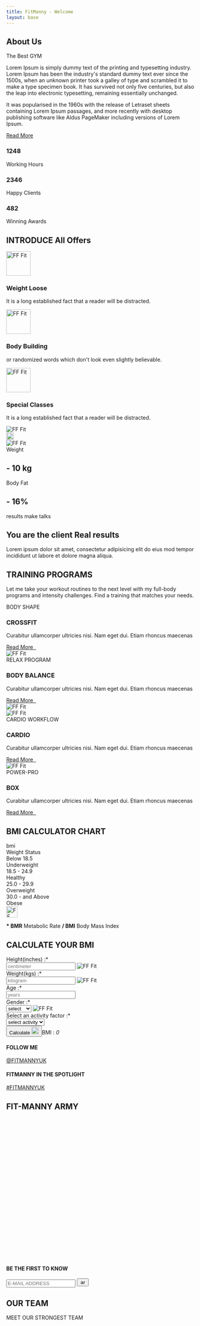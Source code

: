 ```yaml
---
title: FitManny - Welcome
layout: base
---
```


<!-- container -->
<main role="main" class="content-area">

  <!-- about us section -->
  <section id="aboutUs" class="about-us triangle-line-bg-left py-5">
    <div class="container py-5">
      <div class="row pt-5">
        <div class="col-lg-6">
          <div class="our-clicks-wrapper">
            <div class="our-click-holder" data-click="1"></div>
            <div class="our-click-holder" data-click="2"></div>
          </div>
        </div>
        <div class="col-lg-6">
          <div class="about-info-wrapper">
            <div class="title-style-1">
              <h1 class="text-uppercase p-0 m-0">About Us</h1>
              <span class="text-uppercase">The Best GYM</span>
            </div>
            <p>Lorem Ipsum is simply dummy text of the printing and typesetting industry. Lorem Ipsum has been the
              industry's standard dummy text ever since the 1500s, when an unknown printer took a galley of type and
              scrambled it to make a type specimen book. It has survived not only five centuries, but also the leap
              into electronic typesetting, remaining essentially unchanged.</p>
            <p> It was popularised in the 1960s with the release of Letraset sheets containing Lorem Ipsum passages,
              and more recently with desktop publishing software like Aldus PageMaker including versions of Lorem
              Ipsum.</p>
            <a href="javascript:void(0)" class="btn-style-1 my-3 text-uppercase">Read More</a>
          </div>
        </div>
      </div>
    </div>
  </section>
  <!--// about us section -->

  <!-- offers section -->
  <section class="our-offers">
    <div class="our-offers-in">
      <div class="container">
        <div class="row">
          <div class="col-lg-6 col-md-3 d-flex align-self-end">
            <div class="offer-statistics">
              <div class="row">
                <div class="col-xl-4 col-lg-4 col-md-12 col-sm-4 col-4 text-center">
                  <i class="far fa-clock"></i>
                  <h3>1248</h3>
                  <label>Working Hours</label>
                </div>
                <div class="col-xl-4 col-lg-4 col-md-12 col-sm-4 col-4 text-center">
                  <i class="far fa-heart"></i>
                  <h3>2346</h3>
                  <label>Happy Clients</label>
                </div>
                <div class="col-xl-4 col-lg-4 col-md-12 col-sm-4 col-4 text-center">
                  <i class="fas fa-award"></i>
                  <h3>482</h3>
                  <label>Winning Awards</label>
                </div>
              </div>
            </div>
          </div>
          <div class="col-lg-6 col-md-9">
            <div class="our-offers-info pt-5 px-3">
              <h1>
                <span class="text-uppercase">INTRODUCE</span>
                All Offers
              </h1>
              <div class="offer-list">
                <div class="offer">
                  <div class="offer-icon">
                    <img src="./assets/img/weight-loss.svg" alt="FF Fit" height="65" class="mw-100">
                  </div>
                  <div class="offer-details">
                    <h3>Weight Loose</h3>
                    <p>It is a long established fact that a reader will be distracted.</p>
                  </div>
                </div>
                <div class="offer">
                  <div class="offer-icon">
                    <img src="./assets/img/body-building.svg" alt="FF Fit" height="65" class="mw-100">
                  </div>
                  <div class="offer-details">
                    <h3>Body Building</h3>
                    <p>or randomized words which don't look even slightly believable.</p>
                  </div>
                </div>
                <div class="offer">
                  <div class="offer-icon">
                    <img src="./assets/img/special-classes.svg" alt="FF Fit" height="65" class="mw-100">
                  </div>
                  <div class="offer-details">
                    <h3>Special Classes</h3>
                    <p>It is a long established fact that a reader will be distracted.</p>
                  </div>
                </div>
              </div>
            </div>
          </div>
        </div>
      </div>
    </div>
  </section>
  <!--// offers section -->

  <!-- results-transformation section -->
  <section class="results-transformation weight-lifing-outline-bg pt-5">
    <div class="container py-0 py-sm-0 py-md-5">
      <div class="row py-5">
        <div class="col-xl-6 col-lg- 6 col-md-7">
          <div class="row">
            <div class="col-sm-9 col-12 text-left">
              <div class="result-thumbs d-flex align-items-center justify-content-between">
                <div class="result-before-thumb mr-2">
                  <img src="./assets/img/result-before-thumb-1.jpg" alt="FF Fit"
                    class="mw-100 object-fit-cover w-100 h-100">
                </div>
                <div class="transformation-indicator">
                  <img src="./assets/img/right-arrow.svg" alt="FF Fit" height="20" class="mw-100">
                </div>
                <div class="result-after-thumb">
                  <img src="./assets/img/result-after-thumb-1.jpg" alt="FF Fit"
                    class="mw-100 object-fit-cover w-100 h-100">
                </div>
              </div>
            </div>
            <div class="col-sm-8 col-12 ml-auto mr-0 text-right">
              <div class="result-statistics ml-auto ml-0">
                <div class="result-weight">
                  <div class="result-weight-in">
                    <span>Weight</span>
                    <h1>- 10 kg</h1>
                  </div>
                </div>
                <div class="result-fat">
                  <div class="result-fat-in">
                    <span>Body Fat</span>
                    <h1>- 16%</h1>
                  </div>
                </div>
              </div>
            </div>
          </div>
        </div>
        <div class="col-xl-6 col-lg- 6 col-md-5 mt-5 mt-sm-5 mt-md-0">
          <div class="results-info pl-5">
            <span class="text-uppercase">results make talks</span>
            <h1>You are the client Real results</h1>
            <p>Lorem ipsum dolor sit amet, consectetur adipisicing elit do eius mod tempor incididunt ut labore et
              dolore magna aliqua. </p>
          </div>
        </div>
      </div>
      <div class="row pb-sm-5 pb-md-0 pb-5">
        <div class="col-md-12">
          <div class="title-style-2 text-center pt-5 mt-md-5 mt-sm-0">
            <h1><b>TRAINING PROGRAMS</b></h1>
            <p class="mt-3">Let me take your workout routines to the next level with my full-body programs and
              intensity challenges. Find a training that matches your needs.</p>
          </div>
        </div>
      </div>
    </div>
  </section>
  <!--// results-transformation section -->

  <!-- training programs section -->
  <section class="training-programs container-fluid text-white">
    <div class="row">
      <div class="col-md-3 col-sm-6 p-0 bg-gray">
        <div class="training-program-info">
          <span class="text-uppercase text-pink">BODY SHAPE</span>
          <h3 class="text-uppercase">CROSSFIT</h3>
          <p>Curabitur ullamcorper ultricies nisi. Nam eget dui. Etiam rhoncus maecenas</p>
          <a href="javascript:void(0)" class="text-uppercase">Read More &nbsp;<i class="fas fa-arrow-right"></i></a>
        </div>
      </div>
      <div class="col-md-3 col-sm-6 p-0">
        <img src="./assets/img/traning-program-4.jpg" alt="FF Fit" class="mw-100">
      </div>
      <div class="col-md-3 col-sm-6 p-0 bg-pink">
        <div class="training-program-info">
          <span class="text-uppercase">RELAX PROGRAM</span>
          <h3 class="text-uppercase">BODY BALANCE</h3>
          <p>Curabitur ullamcorper ultricies nisi. Nam eget dui. Etiam rhoncus maecenas</p>
          <a href="javascript:void(0)" class="text-uppercase">Read More &nbsp;<i class="fas fa-arrow-right"></i></a>
        </div>
      </div>
      <div class="col-md-3 col-sm-6 p-0">
        <img src="./assets/img/traning-program-3.jpg" alt="FF Fit" class="mw-100">
      </div>
      <div class="col-md-3 col-sm-6 p-0">
        <img src="./assets/img/traning-program-2.jpg" alt="FF Fit" class="mw-100">
      </div>
      <div class="col-md-3 col-sm-6 p-0 bg-pink">
        <div class="training-program-info">
          <span class="text-uppercase">CARDIO WORKFLOW</span>
          <h3 class="text-uppercase">CARDIO</h3>
          <p>Curabitur ullamcorper ultricies nisi. Nam eget dui. Etiam rhoncus maecenas</p>
          <a href="javascript:void(0)" class="text-uppercase">Read More &nbsp;<i class="fas fa-arrow-right"></i></a>
        </div>
      </div>
      <div class="col-md-3 col-sm-6 p-0">
        <img src="./assets/img/traning-program-1.jpg" alt="FF Fit" class="mw-100">
      </div>
      <div class="col-md-3 col-sm-6 p-0 bg-gray">
        <div class="training-program-info">
          <span class="text-uppercase text-pink">POWER-PRO</span>
          <h3 class="text-uppercase">BOX</h3>
          <p>Curabitur ullamcorper ultricies nisi. Nam eget dui. Etiam rhoncus maecenas</p>
          <a href="javascript:void(0)" class="text-uppercase">Read More &nbsp;<i class="fas fa-arrow-right"></i></a>
        </div>
      </div>
    </div>
  </section>
  <!--// training programs section -->

  <!-- bmi calculator section -->
  <section class="bmi-calculator triangle-line-bg-right py-5">
    <div class="container">
      <div class="row">
        <div class="col-md-6 py-5">
          <div class="bmi-calculator-chart pr-5">
            <h2 class="text-uppercase">BMI CALCULATOR CHART</h2>
            <div class="bmi-chart mt-5 mb-3">
              <div class="row text-uppercase text-pink bmi-chart-title">
                <div class="col col-5">
                  bmi
                </div>
                <div class="col col-7">
                  Weight Status
                </div>
              </div>
              <div class="row bmi-chart-row">
                <div class="col col-5">
                  Below 18.5
                </div>
                <div class="col col-7">
                  Underweight
                </div>
              </div>
              <div class="row bmi-chart-row">
                <div class="col col-5">
                  18.5 - 24.9
                </div>
                <div class="col col-7">
                  Healthy
                </div>
              </div>
              <div class="row bmi-chart-row">
                <div class="col col-5">
                  25.0 - 29.9
                </div>
                <div class="col col-7">
                  Overweight
                </div>
              </div>
              <div class="row bmi-chart-row">
                <div class="col col-5">
                  30.0 - and Above
                </div>
                <div class="col col-7">
                  Obese
                </div>
              </div>
            </div>
            <div class="bmi-chart-note">
              <div class="note-icon">
                <img src="./assets/img/shild.svg" alt="FF Fit" width="30" class="mw-100">
              </div>
              <p class="m-0"><b>* BMR</b> Metabolic Rate <b>/ BMI</b> Body Mass Index</p>
            </div>
          </div>
        </div>
        <div class="col-md-6 py-5">
          <div class="bmi-calculator-form">
            <h2 class="text-uppercase">CALCULATE YOUR BMI</h2>
            <div class="bmi-form">
              <form class="FIT-MANNY-form-theme1 pt-5 bmicalcform">
                <div class="row">
                  <div class="col col-6">
                    <div class="form-group">
                      <label for="yourHeight">Height(inches) :*</label>
                      <div class="position-relative">
                        <input type="text" class="form-control" id="yourHeight" placeholder="centimeter"
                          name="bmiheight" required="">
                        <img src="./assets/img/height.svg" alt="FF Fit" class="field-icon">
                      </div>
                    </div>
                  </div>
                  <div class="col col-6">
                    <div class="form-group">
                      <label for="yourWeight">Weight(kgs) :*</label>
                      <div class="position-relative">
                        <input type="text" class="form-control" id="yourWeight" placeholder="kilogram"
                          name="bmiweight" required="">
                        <img src="./assets/img/weight.svg" alt="FF Fit" class="field-icon">
                      </div>
                    </div>
                  </div>
                </div>
                <div class="row">
                  <div class="col col-6">
                    <div class="form-group">
                      <label for="yourAge">Age :*</label>
                      <div class="position-relative">
                        <input type="text" class="form-control" id="yourAge" placeholder="years" name="bmiage"
                          required="">
                        <i class="fas fa-calendar field-icon"></i>
                      </div>
                    </div>
                  </div>
                  <div class="col col-6">
                    <div class="form-group">
                      <label for="selectGender">Gender :*</label>
                      <div class="position-relative">
                        <select class="form-control" id="selectGender" name="bmigender" required="">
                          <option value="">select</option>
                          <option value="Male">Male</option>
                          <option value="Female">Female</option>
                        </select>
                        <img src="./assets/img/gender.svg" alt="FF Fit" class="field-icon">
                      </div>
                    </div>
                  </div>
                </div>
                <div class="row">
                  <div class="col col-12">
                    <div class="form-group">
                      <label for="selectActivity">Select an activity factor :*</label>
                      <div class="position-relative select-activity">
                        <select class="form-control" id="selectActivity" name="bmiactivity" required="">
                          <option value="">select activity</option>
                          <option value="Activity 1">Activity 1</option>
                          <option value="Activity 2">Activity 2</option>
                        </select>
                        <i class="fas fa-chevron-down field-icon"></i>
                      </div>
                    </div>
                  </div>
                </div>
                <div class="row">
                  <div class="comalert col-md-12"></div>
                  <div class="col-12 text-md-left text-sm-center text-left"><button
                      class="btn-style-2 btn-calculate text-uppercase d-inline-flex align-items-center justify-content-center"
                      id="bmicalcbtn" type="submit">Calculate <img src="./assets/img/right-arrow.svg"
                        alt="FF Fit" height="20" class="ml-3"></button><span class="float-right BMI-calc-value">BMI :
                      <i class="bmi-result">0</i></span></div>
                </div>
              </form>
            </div>
          </div>
        </div>
      </div>
    </div>
  </section>
  <!--// bmi calculator section -->

  <!--follow us section-->
  <section class="follow-us">
    <div class="container">
      <div class="row">
        <div class="col-6">
          <div class="follow-link-1">
            <h4 class="text-uppercase">FOLLOW ME</h4>
            <a class="text-uppercase" href="https://www.instagram.com/fitmannyuk/">@FITMANNYUK</a>
          </div>
        </div>
        <div class="col-6">
          <div class="follow-link-2">
            <h4 class="text-uppercase">FITMANNY IN THE SPOTLIGHT</h4>
            <a class="text-uppercase" href="https://www.instagram.com/explore/tags/fitmannyuk/">#FITMANNYUK</a>
          </div>
        </div>
        <div class="col col-12">
          <div class="pramotion-title">
            <h1 class="text-uppercase">FIT-MANNY ARMY</h1>
          </div>
        </div>
      </div>
    </div>
    <div class="insta-shots swiper-container-initialized swiper-container-horizontal">
      <div class="swiper-wrapper" style="transform: translate3d(-4242.5px, 0px, 0px); transition-duration: 0ms;">
        <div class="swiper-slide swiper-slide-duplicate" style="width: 282.833px;" data-swiper-slide-index="4"><img
            src="./assets/img/insta-shot-5.jpg" alt="FF Fit" class="mw-100"></div>
        <div class="swiper-slide swiper-slide-duplicate" style="width: 282.833px;" data-swiper-slide-index="5"><img
            src="./assets/img/insta-shot-6.jpg" alt="FF Fit" class="mw-100"></div>
        <div class="swiper-slide swiper-slide-duplicate" style="width: 282.833px;" data-swiper-slide-index="6"><img
            src="./assets/img/insta-shot-5.jpg" alt="FF Fit" class="mw-100"></div>
        <div class="swiper-slide swiper-slide-duplicate" style="width: 282.833px;" data-swiper-slide-index="7"><img
            src="./assets/img/insta-shot-4.jpg" alt="FF Fit" class="mw-100"></div>
        <div class="swiper-slide swiper-slide-duplicate swiper-slide-duplicate-prev" style="width: 282.833px;"
          data-swiper-slide-index="8"><img src="./assets/img/insta-shot-3.jpg" alt="FF Fit" class="mw-100">
        </div>
        <div class="swiper-slide swiper-slide-duplicate swiper-slide-duplicate-active" style="width: 282.833px;"
          data-swiper-slide-index="9"><img src="./assets/img/insta-shot-2.jpg" alt="FF Fit" class="mw-100">
        </div>
        <div class="swiper-slide swiper-slide-duplicate-next" style="width: 282.833px;" data-swiper-slide-index="0">
          <img src="./assets/img/insta-shot-1.jpg" alt="FF Fit" class="mw-100"></div>
        <div class="swiper-slide" style="width: 282.833px;" data-swiper-slide-index="1"><img
            src="./assets/img/insta-shot-2.jpg" alt="FF Fit" class="mw-100"></div>
        <div class="swiper-slide" style="width: 282.833px;" data-swiper-slide-index="2"><img
            src="./assets/img/insta-shot-3.jpg" alt="FF Fit" class="mw-100"></div>
        <div class="swiper-slide" style="width: 282.833px;" data-swiper-slide-index="3"><img
            src="./assets/img/insta-shot-4.jpg" alt="FF Fit" class="mw-100"></div>
        <div class="swiper-slide" style="width: 282.833px;" data-swiper-slide-index="4"><img
            src="./assets/img/insta-shot-5.jpg" alt="FF Fit" class="mw-100"></div>
        <div class="swiper-slide" style="width: 282.833px;" data-swiper-slide-index="5"><img
            src="./assets/img/insta-shot-6.jpg" alt="FF Fit" class="mw-100"></div>
        <div class="swiper-slide" style="width: 282.833px;" data-swiper-slide-index="6"><img
            src="./assets/img/insta-shot-5.jpg" alt="FF Fit" class="mw-100"></div>
        <div class="swiper-slide" style="width: 282.833px;" data-swiper-slide-index="7"><img
            src="./assets/img/insta-shot-4.jpg" alt="FF Fit" class="mw-100"></div>
        <div class="swiper-slide swiper-slide-prev" style="width: 282.833px;" data-swiper-slide-index="8"><img
            src="./assets/img/insta-shot-3.jpg" alt="FF Fit" class="mw-100"></div>
        <div class="swiper-slide swiper-slide-active" style="width: 282.833px;" data-swiper-slide-index="9"><img
            src="./assets/img/insta-shot-2.jpg" alt="FF Fit" class="mw-100"></div>
        <div class="swiper-slide swiper-slide-duplicate swiper-slide-next" style="width: 282.833px;"
          data-swiper-slide-index="0"><img src="./assets/img/insta-shot-1.jpg" alt="FF Fit" class="mw-100">
        </div>
        <div class="swiper-slide swiper-slide-duplicate" style="width: 282.833px;" data-swiper-slide-index="1"><img
            src="./assets/img/insta-shot-2.jpg" alt="FF Fit" class="mw-100"></div>
        <div class="swiper-slide swiper-slide-duplicate" style="width: 282.833px;" data-swiper-slide-index="2"><img
            src="./assets/img/insta-shot-3.jpg" alt="FF Fit" class="mw-100"></div>
        <div class="swiper-slide swiper-slide-duplicate" style="width: 282.833px;" data-swiper-slide-index="3"><img
            src="./assets/img/insta-shot-4.jpg" alt="FF Fit" class="mw-100"></div>
        <div class="swiper-slide swiper-slide-duplicate" style="width: 282.833px;" data-swiper-slide-index="4"><img
            src="./assets/img/insta-shot-5.jpg" alt="FF Fit" class="mw-100"></div>
        <div class="swiper-slide swiper-slide-duplicate" style="width: 282.833px;" data-swiper-slide-index="5"><img
            src="./assets/img/insta-shot-6.jpg" alt="FF Fit" class="mw-100"></div>
      </div>
      <span class="swiper-notification" aria-live="assertive" aria-atomic="true"></span>
    </div>
    <div class="newslatter">
      <div class="container">
        <div class="row">
          <div class="col-md-6 align-self-center">
            <h4 class="text-uppercase">BE THE FIRST TO KNOW</h4>
          </div>
          <div class="col-md-6">
            <form class="subscribeForm" method="post" action="/">
              <div class="form-group">
                <div class="newslatter-input">
                  <input type="email" id="yourEmailId" placeholder="E-MAIL ADDRESS" required="" name="subscribeemail">
                  <button type="submit" class="border-0 bg-transparent" name="subscribeBtn"><img
                      src="./assets/img/arrow-long.svg" alt="arrow" height="15" class="mw-100"
                      title="submit"></button>
                </div>
                <div class="subalerts"></div>
              </div>
            </form>
          </div>
        </div>
      </div>
    </div>
  </section>
  <!--// follow us section-->

  <!--our team section-->
  <section class="our-team cardio-outline-bg">
    <div class="container">
      <div class="row">
        <div class="col-md-12">
          <div class="title-style-2 pt-5 mt-0 mt-sm-5">
            <h1><b>OUR TEAM</b></h1>
            <p class="text-uppercase">MEET OUR STRONGEST TEAM</p>
          </div>
        </div>
      </div>
    </div>
    <div class="our-team-members mt-4 mb-5 swiper-container-initialized swiper-container-horizontal">
      <div class="swiper-wrapper" style="transform: translate3d(-2987.25px, 0px, 0px); transition-duration: 0ms;">
        <div class="swiper-slide swiper-slide-duplicate swiper-slide-duplicate-prev"
          style="width: 416.75px; margin-right: 10px;" data-swiper-slide-index="2">
          <div class="team-member-block">
            <div class="d-flex align-items-start">
              <div class="team-member-info">
                <div class="member-count text-right">03</div>
                <img src="./assets/img/team-member-3.jpg" alt="FF Fit" class="mw-100">
                <div class="joining-date text-uppercase">
                  <span>Joined : Febrary 2012</span>
                </div>
                <div class="member-info text-left">
                  <div class="name-expertise">
                    <h3 class="m-0">Ruth Edwards</h3>
                    <p class="my-2"><span class="indicator mr-2" style="border-color:#00a2ff;"></span>weight trainer
                    </p>
                  </div>
                  <img src="./assets/img/arrow-long.svg" alt="FF Fit" height="20" class="mw-100">
                </div>
              </div>
              <div class="text-uppercase member-experience">
                14 year experience
              </div>
            </div>
          </div>
        </div>
        <div class="swiper-slide swiper-slide-duplicate swiper-slide-duplicate-active"
          style="width: 416.75px; margin-right: 10px;" data-swiper-slide-index="3">
          <div class="team-member-block">
            <div class="d-flex align-items-start">
              <div class="team-member-info">
                <div class="member-count text-right">04</div>
                <img src="./assets/img/team-member-4.jpg" alt="FF Fit" class="mw-100">
                <div class="joining-date text-uppercase">
                  <span>Joined : Febrary 2012</span>
                </div>
                <div class="member-info text-left">
                  <div class="name-expertise">
                    <h3 class="m-0">Andru Backham</h3>
                    <p class="my-2"><span class="indicator mr-2" style="border-color:#7800ff;"></span>sports trainer
                    </p>
                  </div>
                  <img src="./assets/img/arrow-long.svg" alt="FF Fit" height="20" class="mw-100">
                </div>
              </div>
              <div class="text-uppercase member-experience">
                14 year experience
              </div>
            </div>
          </div>
        </div>
        <div class="swiper-slide swiper-slide-duplicate swiper-slide-duplicate-next"
          style="width: 416.75px; margin-right: 10px;" data-swiper-slide-index="4">
          <div class="team-member-block">
            <div class="d-flex align-items-start">
              <div class="team-member-info">
                <div class="member-count text-right">01</div>
                <img src="./assets/img/team-member-1.jpg" alt="FF Fit" class="mw-100">
                <div class="joining-date text-uppercase">
                  <span>Joined : Febrary 2012</span>
                </div>
                <div class="member-info text-left">
                  <div class="name-expertise">
                    <h3 class="m-0">Bruce Bailey</h3>
                    <p class="my-2"><span class="indicator mr-2" style="border-color:#00ff5b;"></span>circuit trainer
                    </p>
                  </div>
                  <img src="./assets/img/arrow-long.svg" alt="FF Fit" height="20" class="mw-100">
                </div>
              </div>
              <div class="text-uppercase member-experience">
                14 year experience
              </div>
            </div>
          </div>
        </div>
        <div class="swiper-slide swiper-slide-duplicate" style="width: 416.75px; margin-right: 10px;"
          data-swiper-slide-index="5">
          <div class="team-member-block">
            <div class="d-flex align-items-start">
              <div class="team-member-info">
                <div class="member-count text-right">02</div>
                <img src="./assets/img/team-member-2.jpg" alt="FF Fit" class="mw-100">
                <div class="joining-date text-uppercase">
                  <span>Joined : Febrary 2012</span>
                </div>
                <div class="member-info text-left">
                  <div class="name-expertise">
                    <h3 class="m-0">Samurai Ninja</h3>
                    <p class="my-2"><span class="indicator mr-2" style="border-color:#ff6c00;"></span>fintess trainer
                    </p>
                  </div>
                  <img src="./assets/img/arrow-long.svg" alt="FF Fit" height="20" class="mw-100">
                </div>
              </div>
              <div class="text-uppercase member-experience">
                14 year experience
              </div>
            </div>
          </div>
        </div>
        <div class="swiper-slide" style="width: 416.75px; margin-right: 10px;" data-swiper-slide-index="0">
          <div class="team-member-block">
            <div class="d-flex align-items-start">
              <div class="team-member-info">
                <div class="member-count text-right">01</div>
                <img src="./assets/img/team-member-1.jpg" alt="FF Fit" class="mw-100">
                <div class="joining-date text-uppercase">
                  <span>Joined : Febrary 2012</span>
                </div>
                <div class="member-info text-left">
                  <div class="name-expertise">
                    <h3 class="m-0">Bruce Bailey</h3>
                    <p class="my-2"><span class="indicator mr-2" style="border-color:#00ff5b;"></span>circuit trainer
                    </p>
                  </div>
                  <img src="./assets/img/arrow-long.svg" alt="FF Fit" height="20" class="mw-100">
                </div>
              </div>
              <div class="text-uppercase member-experience">
                14 year experience
              </div>
            </div>
          </div>
        </div>
        <div class="swiper-slide" style="width: 416.75px; margin-right: 10px;" data-swiper-slide-index="1">
          <div class="team-member-block">
            <div class="d-flex align-items-start">
              <div class="team-member-info">
                <div class="member-count text-right">02</div>
                <img src="./assets/img/team-member-2.jpg" alt="FF Fit" class="mw-100">
                <div class="joining-date text-uppercase">
                  <span>Joined : Febrary 2012</span>
                </div>
                <div class="member-info text-left">
                  <div class="name-expertise">
                    <h3 class="m-0">Samurai Ninja</h3>
                    <p class="my-2"><span class="indicator mr-2" style="border-color:#ff6c00;"></span>fintess trainer
                    </p>
                  </div>
                  <img src="./assets/img/arrow-long.svg" alt="FF Fit" height="20" class="mw-100">
                </div>
              </div>
              <div class="text-uppercase member-experience">
                14 year experience
              </div>
            </div>
          </div>
        </div>
        <div class="swiper-slide swiper-slide-prev" style="width: 416.75px; margin-right: 10px;"
          data-swiper-slide-index="2">
          <div class="team-member-block">
            <div class="d-flex align-items-start">
              <div class="team-member-info">
                <div class="member-count text-right">03</div>
                <img src="./assets/img/team-member-3.jpg" alt="FF Fit" class="mw-100">
                <div class="joining-date text-uppercase">
                  <span>Joined : Febrary 2012</span>
                </div>
                <div class="member-info text-left">
                  <div class="name-expertise">
                    <h3 class="m-0">Ruth Edwards</h3>
                    <p class="my-2"><span class="indicator mr-2" style="border-color:#00a2ff;"></span>weight trainer
                    </p>
                  </div>
                  <img src="./assets/img/arrow-long.svg" alt="FF Fit" height="20" class="mw-100">
                </div>
              </div>
              <div class="text-uppercase member-experience">
                14 year experience
              </div>
            </div>
          </div>
        </div>
        <div class="swiper-slide swiper-slide-active" style="width: 416.75px; margin-right: 10px;"
          data-swiper-slide-index="3">
          <div class="team-member-block">
            <div class="d-flex align-items-start">
              <div class="team-member-info">
                <div class="member-count text-right">04</div>
                <img src="./assets/img/team-member-4.jpg" alt="FF Fit" class="mw-100">
                <div class="joining-date text-uppercase">
                  <span>Joined : Febrary 2012</span>
                </div>
                <div class="member-info text-left">
                  <div class="name-expertise">
                    <h3 class="m-0">Andru Backham</h3>
                    <p class="my-2"><span class="indicator mr-2" style="border-color:#7800ff;"></span>sports trainer
                    </p>
                  </div>
                  <img src="./assets/img/arrow-long.svg" alt="FF Fit" height="20" class="mw-100">
                </div>
              </div>
              <div class="text-uppercase member-experience">
                14 year experience
              </div>
            </div>
          </div>
        </div>
        <div class="swiper-slide swiper-slide-next" style="width: 416.75px; margin-right: 10px;"
          data-swiper-slide-index="4">
          <div class="team-member-block">
            <div class="d-flex align-items-start">
              <div class="team-member-info">
                <div class="member-count text-right">01</div>
                <img src="./assets/img/team-member-1.jpg" alt="FF Fit" class="mw-100">
                <div class="joining-date text-uppercase">
                  <span>Joined : Febrary 2012</span>
                </div>
                <div class="member-info text-left">
                  <div class="name-expertise">
                    <h3 class="m-0">Bruce Bailey</h3>
                    <p class="my-2"><span class="indicator mr-2" style="border-color:#00ff5b;"></span>circuit trainer
                    </p>
                  </div>
                  <img src="./assets/img/arrow-long.svg" alt="FF Fit" height="20" class="mw-100">
                </div>
              </div>
              <div class="text-uppercase member-experience">
                14 year experience
              </div>
            </div>
          </div>
        </div>
        <div class="swiper-slide" style="width: 416.75px; margin-right: 10px;" data-swiper-slide-index="5">
          <div class="team-member-block">
            <div class="d-flex align-items-start">
              <div class="team-member-info">
                <div class="member-count text-right">02</div>
                <img src="./assets/img/team-member-2.jpg" alt="FF Fit" class="mw-100">
                <div class="joining-date text-uppercase">
                  <span>Joined : Febrary 2012</span>
                </div>
                <div class="member-info text-left">
                  <div class="name-expertise">
                    <h3 class="m-0">Samurai Ninja</h3>
                    <p class="my-2"><span class="indicator mr-2" style="border-color:#ff6c00;"></span>fintess trainer
                    </p>
                  </div>
                  <img src="./assets/img/arrow-long.svg" alt="FF Fit" height="20" class="mw-100">
                </div>
              </div>
              <div class="text-uppercase member-experience">
                14 year experience
              </div>
            </div>
          </div>
        </div>
        <div class="swiper-slide swiper-slide-duplicate" style="width: 416.75px; margin-right: 10px;"
          data-swiper-slide-index="0">
          <div class="team-member-block">
            <div class="d-flex align-items-start">
              <div class="team-member-info">
                <div class="member-count text-right">01</div>
                <img src="./assets/img/team-member-1.jpg" alt="FF Fit" class="mw-100">
                <div class="joining-date text-uppercase">
                  <span>Joined : Febrary 2012</span>
                </div>
                <div class="member-info text-left">
                  <div class="name-expertise">
                    <h3 class="m-0">Bruce Bailey</h3>
                    <p class="my-2"><span class="indicator mr-2" style="border-color:#00ff5b;"></span>circuit trainer
                    </p>
                  </div>
                  <img src="./assets/img/arrow-long.svg" alt="FF Fit" height="20" class="mw-100">
                </div>
              </div>
              <div class="text-uppercase member-experience">
                14 year experience
              </div>
            </div>
          </div>
        </div>
        <div class="swiper-slide swiper-slide-duplicate" style="width: 416.75px; margin-right: 10px;"
          data-swiper-slide-index="1">
          <div class="team-member-block">
            <div class="d-flex align-items-start">
              <div class="team-member-info">
                <div class="member-count text-right">02</div>
                <img src="./assets/img/team-member-2.jpg" alt="FF Fit" class="mw-100">
                <div class="joining-date text-uppercase">
                  <span>Joined : Febrary 2012</span>
                </div>
                <div class="member-info text-left">
                  <div class="name-expertise">
                    <h3 class="m-0">Samurai Ninja</h3>
                    <p class="my-2"><span class="indicator mr-2" style="border-color:#ff6c00;"></span>fintess trainer
                    </p>
                  </div>
                  <img src="./assets/img/arrow-long.svg" alt="FF Fit" height="20" class="mw-100">
                </div>
              </div>
              <div class="text-uppercase member-experience">
                14 year experience
              </div>
            </div>
          </div>
        </div>
        <div class="swiper-slide swiper-slide-duplicate swiper-slide-duplicate-prev"
          style="width: 416.75px; margin-right: 10px;" data-swiper-slide-index="2">
          <div class="team-member-block">
            <div class="d-flex align-items-start">
              <div class="team-member-info">
                <div class="member-count text-right">03</div>
                <img src="./assets/img/team-member-3.jpg" alt="FF Fit" class="mw-100">
                <div class="joining-date text-uppercase">
                  <span>Joined : Febrary 2012</span>
                </div>
                <div class="member-info text-left">
                  <div class="name-expertise">
                    <h3 class="m-0">Ruth Edwards</h3>
                    <p class="my-2"><span class="indicator mr-2" style="border-color:#00a2ff;"></span>weight trainer
                    </p>
                  </div>
                  <img src="./assets/img/arrow-long.svg" alt="FF Fit" height="20" class="mw-100">
                </div>
              </div>
              <div class="text-uppercase member-experience">
                14 year experience
              </div>
            </div>
          </div>
        </div>
        <div class="swiper-slide swiper-slide-duplicate swiper-slide-duplicate-active"
          style="width: 416.75px; margin-right: 10px;" data-swiper-slide-index="3">
          <div class="team-member-block">
            <div class="d-flex align-items-start">
              <div class="team-member-info">
                <div class="member-count text-right">04</div>
                <img src="./assets/img/team-member-4.jpg" alt="FF Fit" class="mw-100">
                <div class="joining-date text-uppercase">
                  <span>Joined : Febrary 2012</span>
                </div>
                <div class="member-info text-left">
                  <div class="name-expertise">
                    <h3 class="m-0">Andru Backham</h3>
                    <p class="my-2"><span class="indicator mr-2" style="border-color:#7800ff;"></span>sports trainer
                    </p>
                  </div>
                  <img src="./assets/img/arrow-long.svg" alt="FF Fit" height="20" class="mw-100">
                </div>
              </div>
              <div class="text-uppercase member-experience">
                14 year experience
              </div>
            </div>
          </div>
        </div>
      </div>
      <span class="swiper-notification" aria-live="assertive" aria-atomic="true"></span>
    </div>
  </section>
  <!--// our team section-->

  <!--class schedule section-->
  <section class="class-schedule">
    <div class="container class-schedule-timetable">
      <div class="row">
        <div class="col-md-12">
          <div class="title-style-3 pt-5 mt-5 text-white text-center">
            <h1><b>Class Schedule</b></h1>
            <p>Make yourself stronger than your excuses.</p>
          </div>
        </div>
      </div>
      <div class="row">
        <div class="col col-12">
          <div class="weekly-timetable text-white pt-5">
            <ul class="nav nav-pills weekly-days-nav">
              <li class="nav-item week-day">
                <a class="nav-link" data-toggle="tab" href="/#monday-schedule">Monday</a>
              </li>
              <li class="nav-item week-day">
                <a class="nav-link" data-toggle="tab"
                  href="/#tuesday-schedule">Tuesday</a>
              </li>
              <li class="nav-item week-day">
                <a class="nav-link" data-toggle="tab"
                  href="/#wednesday-schedule">Wednesday</a>
              </li>
              <li class="nav-item week-day">
                <a class="nav-link active" data-toggle="tab"
                  href="/#thursday-schedule">Thursday</a>
              </li>
              <li class="nav-item week-day">
                <a class="nav-link" data-toggle="tab" href="/#friday-schedule">Friday</a>
              </li>
              <li class="nav-item week-day">
                <a class="nav-link" data-toggle="tab"
                  href="/#saturday-schedule">Saturday</a>
              </li>
              <li class="nav-item week-day">
                <a class="nav-link" data-toggle="tab" href="/#sunday-schedule">Sunday</a>
              </li>
            </ul>
            <div class="tab-content timetable-schedule">
              <div class="tab-pane container fade p-0" id="monday-schedule">
                <div class="weekday-schedule pt-4">
                  <div class="class-batch-block text-uppercase">
                    <h4><span class="text-pink">B</span>oxing</h4>
                    <p>06.00AM - 07.00AM</p>
                  </div>
                  <div class="class-batch-block text-uppercase">
                    <h4>-----</h4>
                    <p>06.00AM - 07.00AM</p>
                  </div>
                  <div class="class-batch-block text-uppercase">
                    <h4><span class="text-pink">B</span>ody building</h4>
                    <p>06.00AM - 07.00AM</p>
                  </div>
                  <div class="class-batch-block text-uppercase active">
                    <h4><span class="text-pink">B</span>oxing</h4>
                    <p>06.00AM - 07.00AM</p>
                  </div>
                  <div class="class-batch-block text-uppercase">
                    <h4>-----</h4>
                    <p>06.00AM - 07.00AM</p>
                  </div>
                  <div class="class-batch-block text-uppercase">
                    <h4>-----</h4>
                    <p>06.00AM - 07.00AM</p>
                  </div>
                  <div class="class-batch-block text-uppercase">
                    <h4><span class="text-pink">F</span>itness</h4>
                    <p>06.00AM - 07.00AM</p>
                  </div>
                  <div class="class-batch-block text-uppercase">
                    <h4><span class="text-pink">C</span>ardio</h4>
                    <p>06.00AM - 07.00AM</p>
                  </div>
                  <div class="class-batch-block text-uppercase">
                    <h4>-----</h4>
                    <p>06.00AM - 07.00AM</p>
                  </div>
                  <div class="class-batch-block text-uppercase">
                    <h4><span class="text-pink">C</span>arate</h4>
                    <p>06.00AM - 07.00AM</p>
                  </div>
                </div>
              </div>
              <div class="tab-pane container fade p-0" id="tuesday-schedule">
                <div class="weekday-schedule pt-4">
                  <div class="class-batch-block text-uppercase">
                    <h4><span class="text-pink">B</span>oxing</h4>
                    <p>06.00AM - 07.00AM</p>
                  </div>
                  <div class="class-batch-block text-uppercase">
                    <h4>-----</h4>
                    <p>06.00AM - 07.00AM</p>
                  </div>
                  <div class="class-batch-block text-uppercase">
                    <h4><span class="text-pink">B</span>ody building</h4>
                    <p>06.00AM - 07.00AM</p>
                  </div>
                  <div class="class-batch-block text-uppercase active">
                    <h4><span class="text-pink">B</span>oxing</h4>
                    <p>06.00AM - 07.00AM</p>
                  </div>
                  <div class="class-batch-block text-uppercase">
                    <h4>-----</h4>
                    <p>06.00AM - 07.00AM</p>
                  </div>
                  <div class="class-batch-block text-uppercase">
                    <h4>-----</h4>
                    <p>06.00AM - 07.00AM</p>
                  </div>
                  <div class="class-batch-block text-uppercase">
                    <h4><span class="text-pink">F</span>itness</h4>
                    <p>06.00AM - 07.00AM</p>
                  </div>
                  <div class="class-batch-block text-uppercase">
                    <h4><span class="text-pink">C</span>ardio</h4>
                    <p>06.00AM - 07.00AM</p>
                  </div>
                  <div class="class-batch-block text-uppercase">
                    <h4>-----</h4>
                    <p>06.00AM - 07.00AM</p>
                  </div>
                  <div class="class-batch-block text-uppercase">
                    <h4><span class="text-pink">C</span>arate</h4>
                    <p>06.00AM - 07.00AM</p>
                  </div>
                </div>
              </div>
              <div class="tab-pane container fade p-0" id="wednesday-schedule">
                <div class="weekday-schedule pt-4">
                  <div class="class-batch-block text-uppercase">
                    <h4><span class="text-pink">B</span>oxing</h4>
                    <p>06.00AM - 07.00AM</p>
                  </div>
                  <div class="class-batch-block text-uppercase">
                    <h4>-----</h4>
                    <p>06.00AM - 07.00AM</p>
                  </div>
                  <div class="class-batch-block text-uppercase">
                    <h4><span class="text-pink">B</span>ody building</h4>
                    <p>06.00AM - 07.00AM</p>
                  </div>
                  <div class="class-batch-block text-uppercase active">
                    <h4><span class="text-pink">B</span>oxing</h4>
                    <p>06.00AM - 07.00AM</p>
                  </div>
                  <div class="class-batch-block text-uppercase">
                    <h4>-----</h4>
                    <p>06.00AM - 07.00AM</p>
                  </div>
                  <div class="class-batch-block text-uppercase">
                    <h4>-----</h4>
                    <p>06.00AM - 07.00AM</p>
                  </div>
                  <div class="class-batch-block text-uppercase">
                    <h4><span class="text-pink">F</span>itness</h4>
                    <p>06.00AM - 07.00AM</p>
                  </div>
                  <div class="class-batch-block text-uppercase">
                    <h4><span class="text-pink">C</span>ardio</h4>
                    <p>06.00AM - 07.00AM</p>
                  </div>
                  <div class="class-batch-block text-uppercase">
                    <h4>-----</h4>
                    <p>06.00AM - 07.00AM</p>
                  </div>
                  <div class="class-batch-block text-uppercase">
                    <h4><span class="text-pink">C</span>arate</h4>
                    <p>06.00AM - 07.00AM</p>
                  </div>
                </div>
              </div>
              <div class="tab-pane container fade p-0" id="thursday-schedule">
                <div class="weekday-schedule pt-4">
                  <div class="class-batch-block text-uppercase">
                    <h4><span class="text-pink">B</span>oxing</h4>
                    <p>06.00AM - 07.00AM</p>
                  </div>
                  <div class="class-batch-block text-uppercase">
                    <h4>-----</h4>
                    <p>06.00AM - 07.00AM</p>
                  </div>
                  <div class="class-batch-block text-uppercase">
                    <h4><span class="text-pink">B</span>ody building</h4>
                    <p>06.00AM - 07.00AM</p>
                  </div>
                  <div class="class-batch-block text-uppercase active">
                    <h4><span class="text-pink">B</span>oxing</h4>
                    <p>06.00AM - 07.00AM</p>
                  </div>
                  <div class="class-batch-block text-uppercase">
                    <h4>-----</h4>
                    <p>06.00AM - 07.00AM</p>
                  </div>
                  <div class="class-batch-block text-uppercase">
                    <h4>-----</h4>
                    <p>06.00AM - 07.00AM</p>
                  </div>
                  <div class="class-batch-block text-uppercase">
                    <h4><span class="text-pink">F</span>itness</h4>
                    <p>06.00AM - 07.00AM</p>
                  </div>
                  <div class="class-batch-block text-uppercase">
                    <h4><span class="text-pink">C</span>ardio</h4>
                    <p>06.00AM - 07.00AM</p>
                  </div>
                  <div class="class-batch-block text-uppercase">
                    <h4>-----</h4>
                    <p>06.00AM - 07.00AM</p>
                  </div>
                  <div class="class-batch-block text-uppercase">
                    <h4><span class="text-pink">C</span>arate</h4>
                    <p>06.00AM - 07.00AM</p>
                  </div>
                </div>
              </div>
              <div class="tab-pane container fade p-0" id="friday-schedule">
                <div class="weekday-schedule pt-4">
                  <div class="class-batch-block text-uppercase">
                    <h4><span class="text-pink">B</span>oxing</h4>
                    <p>06.00AM - 07.00AM</p>
                  </div>
                  <div class="class-batch-block text-uppercase">
                    <h4>-----</h4>
                    <p>06.00AM - 07.00AM</p>
                  </div>
                  <div class="class-batch-block text-uppercase">
                    <h4><span class="text-pink">B</span>ody building</h4>
                    <p>06.00AM - 07.00AM</p>
                  </div>
                  <div class="class-batch-block text-uppercase active">
                    <h4><span class="text-pink">B</span>oxing</h4>
                    <p>06.00AM - 07.00AM</p>
                  </div>
                  <div class="class-batch-block text-uppercase">
                    <h4>-----</h4>
                    <p>06.00AM - 07.00AM</p>
                  </div>
                  <div class="class-batch-block text-uppercase">
                    <h4>-----</h4>
                    <p>06.00AM - 07.00AM</p>
                  </div>
                  <div class="class-batch-block text-uppercase">
                    <h4><span class="text-pink">F</span>itness</h4>
                    <p>06.00AM - 07.00AM</p>
                  </div>
                  <div class="class-batch-block text-uppercase">
                    <h4><span class="text-pink">C</span>ardio</h4>
                    <p>06.00AM - 07.00AM</p>
                  </div>
                  <div class="class-batch-block text-uppercase">
                    <h4>-----</h4>
                    <p>06.00AM - 07.00AM</p>
                  </div>
                  <div class="class-batch-block text-uppercase">
                    <h4><span class="text-pink">C</span>arate</h4>
                    <p>06.00AM - 07.00AM</p>
                  </div>
                </div>
              </div>
              <div class="tab-pane container fade p-0" id="saturday-schedule">
                <div class="weekday-schedule pt-4">
                  <div class="class-batch-block text-uppercase">
                    <h4><span class="text-pink">B</span>oxing</h4>
                    <p>06.00AM - 07.00AM</p>
                  </div>
                  <div class="class-batch-block text-uppercase">
                    <h4>-----</h4>
                    <p>06.00AM - 07.00AM</p>
                  </div>
                  <div class="class-batch-block text-uppercase">
                    <h4><span class="text-pink">B</span>ody building</h4>
                    <p>06.00AM - 07.00AM</p>
                  </div>
                  <div class="class-batch-block text-uppercase active">
                    <h4><span class="text-pink">B</span>oxing</h4>
                    <p>06.00AM - 07.00AM</p>
                  </div>
                  <div class="class-batch-block text-uppercase">
                    <h4>-----</h4>
                    <p>06.00AM - 07.00AM</p>
                  </div>
                  <div class="class-batch-block text-uppercase">
                    <h4>-----</h4>
                    <p>06.00AM - 07.00AM</p>
                  </div>
                  <div class="class-batch-block text-uppercase">
                    <h4><span class="text-pink">F</span>itness</h4>
                    <p>06.00AM - 07.00AM</p>
                  </div>
                  <div class="class-batch-block text-uppercase">
                    <h4><span class="text-pink">C</span>ardio</h4>
                    <p>06.00AM - 07.00AM</p>
                  </div>
                  <div class="class-batch-block text-uppercase">
                    <h4>-----</h4>
                    <p>06.00AM - 07.00AM</p>
                  </div>
                  <div class="class-batch-block text-uppercase">
                    <h4><span class="text-pink">C</span>arate</h4>
                    <p>06.00AM - 07.00AM</p>
                  </div>
                </div>
              </div>
              <div class="tab-pane container active p-0" id="sunday-schedule">
                <div class="weekday-schedule pt-4">
                  <div class="class-batch-block text-uppercase">
                    <h4><span class="text-pink">B</span>oxing</h4>
                    <p>06.00AM - 07.00AM</p>
                  </div>
                  <div class="class-batch-block text-uppercase">
                    <h4>-----</h4>
                    <p>06.00AM - 07.00AM</p>
                  </div>
                  <div class="class-batch-block text-uppercase">
                    <h4><span class="text-pink">B</span>ody building</h4>
                    <p>06.00AM - 07.00AM</p>
                  </div>
                  <div class="class-batch-block text-uppercase active">
                    <h4><span class="text-pink">B</span>oxing</h4>
                    <p>06.00AM - 07.00AM</p>
                  </div>
                  <div class="class-batch-block text-uppercase">
                    <h4>-----</h4>
                    <p>06.00AM - 07.00AM</p>
                  </div>
                  <div class="class-batch-block text-uppercase">
                    <h4>-----</h4>
                    <p>06.00AM - 07.00AM</p>
                  </div>
                  <div class="class-batch-block text-uppercase">
                    <h4><span class="text-pink">F</span>itness</h4>
                    <p>06.00AM - 07.00AM</p>
                  </div>
                  <div class="class-batch-block text-uppercase">
                    <h4><span class="text-pink">C</span>ardio</h4>
                    <p>06.00AM - 07.00AM</p>
                  </div>
                  <div class="class-batch-block text-uppercase">
                    <h4>-----</h4>
                    <p>06.00AM - 07.00AM</p>
                  </div>
                  <div class="class-batch-block text-uppercase">
                    <h4><span class="text-pink">C</span>arate</h4>
                    <p>06.00AM - 07.00AM</p>
                  </div>
                </div>
              </div>
            </div>
          </div>
        </div>
      </div>
      <div class="row py-4">
        <div class="col col-12 text-center py-5">
          <a href="javascript:void(0)" class="btn-style-3">
            <i class="fas fa-download"></i>
            download <span class="d-none d-sm-inline-block">our full class</span> schedule
          </a>
        </div>
      </div>
    </div>
  </section>
  <!--// class schedule section-->

  <!--testimonial section-->
  <section class="testimonial py-5">
    <div class="our-testimonial py-5 swiper-container-initialized swiper-container-horizontal">
      <div class="swiper-wrapper" style="transition-duration: 0ms; transform: translate3d(293.5px, 0px, 0px);">
        <div class="swiper-slide testimonial-block swiper-slide-active" style="margin-right: 30px;">
          <div class="testimonial-user-details">
            <div class="avatar-image">
              <img src="./assets/img/user-avatar-1.jpg" alt="FF Fit" class="mw-100">
            </div>
            <h6 class="pl-3">Lauren Jackson</h6>
            <p class="pl-3"><img src="./assets/img/pin.svg" alt="FF Fit" height="25" class="mr-2"> sydney, au
            </p>
          </div>
          <div class="testimonial-message text-left">
            <h3>Excellent Service</h3>
            <p class="m-0">Ipsum dolor sit amet, eu per legimus referrentur. Ius ne viris repudiare, nominavi
              sententiae eos in. Et duo salutatus consequat Lorem ipsum dolor sit amet.</p>
          </div>
        </div>
        <div class="swiper-slide testimonial-block swiper-slide-next" style="margin-right: 30px;">
          <div class="testimonial-user-details">
            <div class="avatar-image">
              <img src="./assets/img/user-avatar-1.jpg" alt="FF Fit" class="mw-100">
            </div>
            <h6 class="pl-3">Lauren Jackson</h6>
            <p class="pl-3"><img src="./assets/img/pin.svg" alt="FF Fit" height="25" class="mr-2"> sydney, au
            </p>
          </div>
          <div class="testimonial-message text-left">
            <h3>Excellent Service</h3>
            <p class="m-0">Ipsum dolor sit amet, eu per legimus referrentur. Ius ne viris repudiare, nominavi
              sententiae eos in. Et duo salutatus consequat Lorem ipsum dolor sit amet.</p>
          </div>
        </div>
        <div class="swiper-slide testimonial-block" style="margin-right: 30px;">
          <div class="testimonial-user-details">
            <div class="avatar-image">
              <img src="./assets/img/user-avatar-1.jpg" alt="FF Fit" class="mw-100">
            </div>
            <h6 class="pl-3">Lauren Jackson</h6>
            <p class="pl-3"><img src="./assets/img/pin.svg" alt="FF Fit" height="25" class="mr-2"> sydney, au
            </p>
          </div>
          <div class="testimonial-message text-left">
            <h3>Excellent Service</h3>
            <p class="m-0">Ipsum dolor sit amet, eu per legimus referrentur. Ius ne viris repudiare, nominavi
              sententiae eos in. Et duo salutatus consequat Lorem ipsum dolor sit amet.</p>
          </div>
        </div>
      </div>
      <span class="swiper-notification" aria-live="assertive" aria-atomic="true"></span>
    </div>
  </section>
  <!--// testimonial section-->

</main>
<!-- /.container -->
